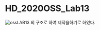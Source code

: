 # HD_2020OSS_Lab13
![ossLAB13](https://user-images.githubusercontent.com/63580888/80564012-a849fc00-8a27-11ea-9531-5527f3c0a550.jpg)
의 구조로 하여 제작을하기로 하였다.

